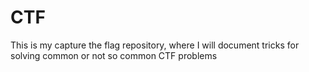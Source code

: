 # CTF

This is my capture the flag repository, where I will document tricks for solving common or not so common CTF problems